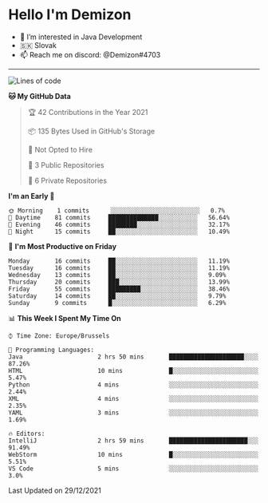 # Hello I'm Demizon
- 👀 I’m interested in Java Development
- 🇸🇰 Slovak
- 📫 Reach me on discord: @Demizon#4703
<hr>

<!--START_SECTION:waka-->
![Lines of code](https://img.shields.io/badge/From%20Hello%20World%20I%27ve%20Written-8%20Thousand%20lines%20of%20code-blue)

**🐱 My GitHub Data** 

> 🏆 42 Contributions in the Year 2021
 > 
> 📦 135 Bytes Used in GitHub's Storage 
 > 
> 🚫 Not Opted to Hire
 > 
> 📜 3 Public Repositories 
 > 
> 🔑 6 Private Repositories  
 > 
**I'm an Early 🐤** 

```text
🌞 Morning    1 commits      ░░░░░░░░░░░░░░░░░░░░░░░░░   0.7% 
🌆 Daytime    81 commits     ██████████████░░░░░░░░░░░   56.64% 
🌃 Evening    46 commits     ████████░░░░░░░░░░░░░░░░░   32.17% 
🌙 Night      15 commits     ██░░░░░░░░░░░░░░░░░░░░░░░   10.49%

```
📅 **I'm Most Productive on Friday** 

```text
Monday       16 commits     ██░░░░░░░░░░░░░░░░░░░░░░░   11.19% 
Tuesday      16 commits     ██░░░░░░░░░░░░░░░░░░░░░░░   11.19% 
Wednesday    13 commits     ██░░░░░░░░░░░░░░░░░░░░░░░   9.09% 
Thursday     20 commits     ███░░░░░░░░░░░░░░░░░░░░░░   13.99% 
Friday       55 commits     █████████░░░░░░░░░░░░░░░░   38.46% 
Saturday     14 commits     ██░░░░░░░░░░░░░░░░░░░░░░░   9.79% 
Sunday       9 commits      █░░░░░░░░░░░░░░░░░░░░░░░░   6.29%

```


📊 **This Week I Spent My Time On** 

```text
⌚︎ Time Zone: Europe/Brussels

💬 Programming Languages: 
Java                     2 hrs 50 mins       █████████████████████░░░░   87.26% 
HTML                     10 mins             █░░░░░░░░░░░░░░░░░░░░░░░░   5.47% 
Python                   4 mins              ░░░░░░░░░░░░░░░░░░░░░░░░░   2.44% 
XML                      4 mins              ░░░░░░░░░░░░░░░░░░░░░░░░░   2.35% 
YAML                     3 mins              ░░░░░░░░░░░░░░░░░░░░░░░░░   1.69%

🔥 Editors: 
IntelliJ                 2 hrs 59 mins       ██████████████████████░░░   91.49% 
WebStorm                 10 mins             █░░░░░░░░░░░░░░░░░░░░░░░░   5.51% 
VS Code                  5 mins              ░░░░░░░░░░░░░░░░░░░░░░░░░   3.0%

```


 Last Updated on 29/12/2021
<!--END_SECTION:waka-->
